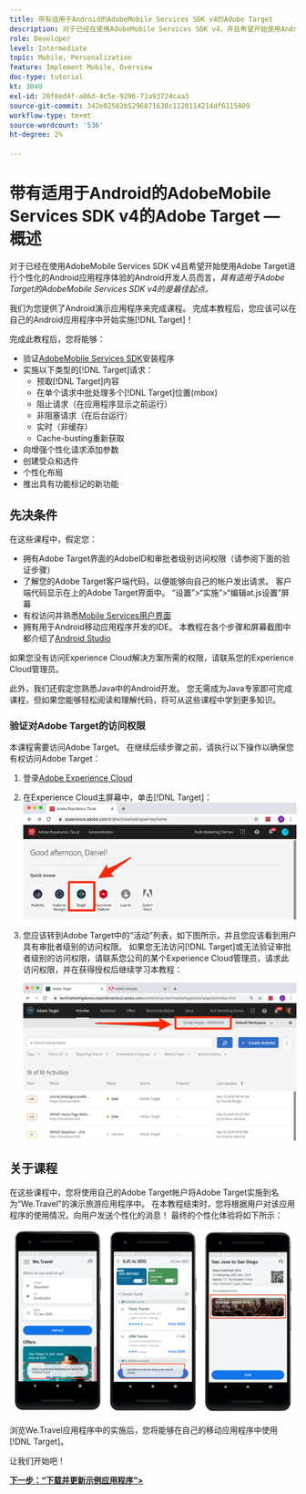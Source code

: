 ```yaml
---
title: 带有适用于Android的AdobeMobile Services SDK v4的Adobe Target
description: 对于已经在使用AdobeMobile Services SDK v4，并且希望开始使用Android提供个性化应用程序体验的Android开发人员而言，具有适用于Adobe的Adobe Target Mobile Services SDK v4的Adobe Target是一个完美起点。
role: Developer
level: Intermediate
topic: Mobile, Personalization
feature: Implement Mobile, Overview
doc-type: tutorial
kt: 3040
exl-id: 20f8ed4f-a86d-4c5e-9296-71a93724caa3
source-git-commit: 342e02562b5296871638c1120114214df6115809
workflow-type: tm+mt
source-wordcount: '536'
ht-degree: 2%

---
```


# 带有适用于Android的AdobeMobile Services SDK v4的Adobe Target — 概述

对于已经在使用AdobeMobile Services SDK v4且希望开始使用Adobe Target进行个性化的Android应用程序体验的Android开发人员而言，_具有适用于Adobe Target的AdobeMobile Services SDK v4的是最佳起点。_

我们为您提供了Android演示应用程序来完成课程。 完成本教程后，您应该可以在自己的Android应用程序中开始实施[!DNL Target]！

完成此教程后，您将能够：

* 验证[AdobeMobile Services SDK](https://experienceleague.adobe.com/docs/mobile-services/android/getting-started-android/requirements.html?lang=en)安装程序
* 实施以下类型的[!DNL Target]请求：
   * 预取[!DNL Target]内容
   * 在单个请求中批处理多个[!DNL Target]位置(mbox)
   * 阻止请求（在应用程序显示之前运行）
   * 非阻塞请求（在后台运行）
   * 实时（非缓存）
   * Cache-busting重新获取
* 向增强个性化请求添加参数
* 创建受众和选件
* 个性化布局
* 推出具有功能标记的新功能

## 先决条件

在这些课程中，假定您：

* 拥有Adobe Target界面的AdobeID和审批者级别访问权限（请参阅下面的验证步骤）
* 了解您的Adobe Target客户端代码，以便能够向自己的帐户发出请求。 客户端代码显示在上的Adobe Target界面中。   “设置”>“实施”>“编辑at.js设置”屏幕
* 有权访问并熟悉[Mobile Services用户界面](https://mobilemarketing.adobe.com/)
* 拥有用于Android移动应用程序开发的IDE。 本教程在各个步骤和屏幕截图中都介绍了[Android Studio](https://developer.android.com/studio/install)

如果您没有访问Experience Cloud解决方案所需的权限，请联系您的Experience Cloud管理员。

此外，我们还假定您熟悉Java中的Android开发。 您无需成为Java专家即可完成课程，但如果您能够轻松阅读和理解代码，将可从这些课程中学到更多知识。

### 验证对Adobe Target的访问权限

本课程需要访问Adobe Target。 在继续后续步骤之前，请执行以下操作以确保您有权访问Adobe Target：

1. 登录[Adobe Experience Cloud](https://experience.adobe.com/)
1. 在Experience Cloud主屏幕中，单击[!DNL Target]：
   ![Experience Cloud主屏幕](assets/aec_homeScreen_clickTarget.png)
1. 您应该转到Adobe Target中的“活动”列表，如下图所示，并且您应该看到用户具有审批者级别的访问权限。 如果您无法访问[!DNL Target]或无法验证审批者级别的访问权限，请联系您公司的某个Experience Cloud管理员，请求此访问权限，并在获得授权后继续学习本教程：

   ![Adobe的UI](assets/targetUI_approver.png)

## 关于课程

在这些课程中，您将使用自己的Adobe Target帐户将Adobe Target实施到名为“We.Travel”的演示旅游应用程序中。 在本教程结束时，您将根据用户对该应用程序的使用情况，向用户发送个性化的消息！ 最终的个性化体验将如下所示：

![We.Travel应用最终](assets/overview_final_result.jpg)

浏览We.Travel应用程序中的实施后，您将能够在自己的移动应用程序中使用[!DNL Target]。

让我们开始吧！

**[下一步：“下载并更新示例应用程序”>](download-and-update-the-sample-app.md)**
